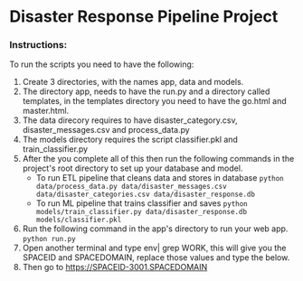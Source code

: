 # Disaster Response Pipeline Project

### Instructions:
To run the scripts you need to have the following:
1. Create 3 directories, with the names app, data and models.
2. The directory app, needs to have the run.py and a directory called templates, in the templates directory you need to have the go.html       and master.html.
3. The data direcory requires to have disaster_category.csv, disaster_messages.csv and process_data.py
4. The models directory requires the script classifier.pkl and train_classifier.py
5. After the you complete all of this then run the following commands in the project's root directory to set up your database and model.
    - To run ETL pipeline that cleans data and stores in database
        `python data/process_data.py data/disaster_messages.csv data/disaster_categories.csv data/disaster_response.db`
    - To run ML pipeline that trains classifier and saves
        `python models/train_classifier.py data/disaster_response.db models/classifier.pkl`
6. Run the following command in the app's directory to run your web app.
    `python run.py`
7. Open another terminal and type env| grep WORK, this will give you the SPACEID and SPACEDOMAIN, replace those values and type the below. 
8. Then go to https://SPACEID-3001.SPACEDOMAIN